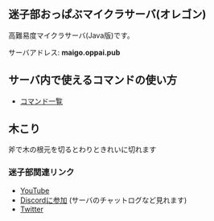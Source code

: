 ## 迷子部おっぱぶマイクラサーバ(オレゴン)
高難易度マイクラサーバ(Java版)です。

サーバアドレス: **maigo.oppai.pub**

## サーバ内で使えるコマンドの使い方
- [コマンド一覧](./command)

## 木こり
斧で木の根元を切るとわりときれいに切れます

### 迷子部関連リンク
- [YouTube](https://www.youtube.com/channel/UCp2_MaQwr_ysfujH3b_ry9g) 
- [Discordに参加](https://discord.gg/UZ4h8qx) (サーバのチャットログなど見れます)
- [Twitter](https://twitter.com/maigo_bu)
